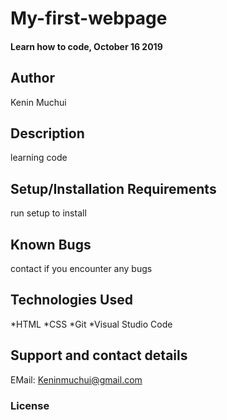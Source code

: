 # My-first-webpage
#### Learn how to code, October 16 2019
## Author
Kenin Muchui
## Description
learning code
## Setup/Installation Requirements
run setup to install
## Known Bugs
contact if you encounter any bugs
## Technologies Used
  *HTML
  *CSS
  *Git
  *Visual Studio Code
## Support and contact details
EMail: Keninmuchui@gmail.com
### License
 
